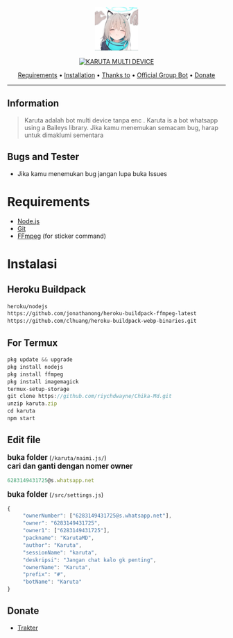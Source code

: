 
<p align="center">
<img src="https://raw.githubusercontent.com/bayfrs/Karuta/main/20221111_001827.png" alt="Karuta" width="100"/>


</p>
<p align="center">
<a href="#"><img title="KARUTA MULTI DEVICE" src="https://img.shields.io/badge/KARUTA MULTI DEVICE-green?colorA=%23ff0000&colorB=%23017e40&style=for-the-badge"></a>
</p>

<p align="center">
  <a href="https://github.com/bayfrs/Karuta#requirements">Requirements</a> •
  <a href="https://github.com/bayfrs/Karuta#instalasi">Installation</a> •
  <a href="https://github.com/bayfrs/Karuta#thanks-to">Thanks to</a> •
  <a href="https://github.com/bayfrs/Karuta#Official-Group"> Official Group Bot</a> •
  <a href="https://github.com/bayfrs/Karuta#donate">Donate</a>
</p>
</div>


---

## Information
> Karuta adalah bot multi device tanpa enc . Karuta is a bot whatsapp using a Baileys library.
> Jika kamu menemukan semacam bug, harap untuk dimaklumi sementara

## Bugs and Tester
* Jika kamu menemukan bug jangan lupa buka Issues


# Requirements
* [Node.js](https://nodejs.org/en/)
* [Git](https://git-scm.com/downloads)
* [FFmpeg](https://github.com/BtbN/FFmpeg-Builds/releases/download/autobuild-2020-12-08-13-03/ffmpeg-n4.3.1-26-gca55240b8c-win64-gpl-4.3.zip) (for sticker command)

# Instalasi
## Heroku Buildpack
```bash
heroku/nodejs
https://github.com/jonathanong/heroku-buildpack-ffmpeg-latest
https://github.com/clhuang/heroku-buildpack-webp-binaries.git
```
## For Termux
```ts
pkg update && upgrade 
pkg install nodejs 
pkg install ffmpeg 
pkg install imagemagick 
termux-setup-storage 
git clone https://github.com/riychdwayne/Chika-Md.git
unzip karuta.zip
cd karuta 
npm start
```

## Edit file
<big><b>buka folder </b></big>(`/karuta/naimi.js/`)
<br/><big><b>cari dan ganti dengan nomer owner</b></big>
```ts
6283149431725@s.whatsapp.net
```
<big><b>buka folder</b></big>
(`/src/settings.js`)
```ts
{
     "ownerNumber": ["6283149431725@s.whatsapp.net"],
     "owner": "6283149431725",
     "owner1": ["6283149431725"],
     "packname": "KarutaMD",
     "author": "Karuta",
     "sessionName": "karuta",
     "deskripsi": "Jangan chat kalo gk penting",
     "ownerName": "Karuta",
     "prefix": "#",
     "botName": "Karuta"
}

```

## Donate
- [Trakter](https://wa.me/6281575886399?text=Bang+mau+donasi)
